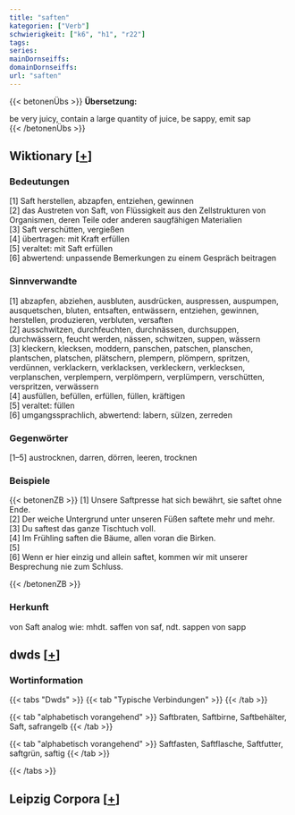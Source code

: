 ```yaml
---
title: "saften"
kategorien: ["Verb"]
schwierigkeit: ["k6", "h1", "r22"]
tags:
series:
mainDornseiffs:
domainDornseiffs:
url: "saften"
---
```


{{< betonenÜbs >}}
**Übersetzung:**  
  
be very juicy, contain a large quantity of juice, be sappy, emit sap  
{{< /betonenÜbs >}}

## Wiktionary [[+](https://de.wiktionary.org/wiki/saften)]

### Bedeutungen
[1] Saft herstellen, abzapfen, entziehen, gewinnen  
[2] das Austreten von Saft, von Flüssigkeit aus den Zellstrukturen von Organismen, deren Teile oder anderen saugfähigen Materialien  
[3] Saft verschütten, vergießen  
[4] übertragen: mit Kraft erfüllen  
[5] veraltet: mit Saft erfüllen  
[6] abwertend: unpassende Bemerkungen zu einem Gespräch beitragen  

### Sinnverwandte
[1] abzapfen, abziehen, ausbluten, ausdrücken, auspressen, auspumpen, ausquetschen, bluten, entsaften, entwässern, entziehen, gewinnen, herstellen, produzieren, verbluten, versaften  
[2] ausschwitzen, durchfeuchten, durchnässen, durchsuppen, durchwässern, feucht werden, nässen, schwitzen, suppen, wässern  
[3] kleckern, klecksen, moddern, panschen, patschen, planschen, plantschen, platschen, plätschern, plempern, plömpern, spritzen, verdünnen, verklackern, verklacksen, verkleckern, verklecksen, verplanschen, verplempern, verplömpern, verplümpern, verschütten, verspritzen, verwässern  
[4] ausfüllen, befüllen, erfüllen, füllen, kräftigen  
[5] veraltet: füllen  
[6] umgangssprachlich, abwertend: labern, sülzen, zerreden  

### Gegenwörter
[1–5] austrocknen, darren, dörren, leeren, trocknen  

### Beispiele
{{< betonenZB >}}
[1] Unsere Saftpresse hat sich bewährt, sie saftet ohne Ende.  
[2] Der weiche Untergrund unter unseren Füßen saftete mehr und mehr.  
[3] Du saftest das ganze Tischtuch voll.  
[4] Im Frühling saften die Bäume, allen voran die Birken.  
[5]  
[6] Wenn er hier einzig und allein saftet, kommen wir mit unserer Besprechung nie zum Schluss.  

{{< /betonenZB >}}
### Herkunft
von Saft analog wie: mhdt. saffen von saf, ndt. sappen von sapp  



## dwds [[+](https://www.dwds.de/wb/saften)]

### Wortinformation
{{< tabs "Dwds" >}}
{{< tab "Typische Verbindungen" >}}
{{< /tab >}}

{{< tab "alphabetisch vorangehend" >}}
Saftbraten, Saftbirne, Saftbehälter, Saft, safrangelb
{{< /tab >}}

{{< tab "alphabetisch vorangehend" >}}
Saftfasten, Saftflasche, Saftfutter, saftgrün, saftig
{{< /tab >}}

{{< /tabs >}}

## Leipzig Corpora [[+](https://corpora.uni-leipzig.de/en/res?word=saften&corpusId=deu_newscrawl-public_2018)]

